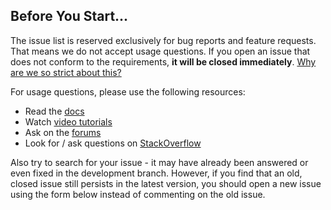 ## Before You Start...

The issue list is reserved exclusively for bug reports and feature requests. That means we do not accept usage questions. If you open an issue that does not conform to the requirements, **it will be closed immediately**. [Why are we so strict about this?](#modal)

For usage questions, please use the following resources:

- Read the [docs](https://vuejs.org/guide/)
- Watch [video tutorials](https://laracasts.com/series/learn-vue-2-step-by-step)
- Ask on the [forums](https://forum.vuejs.org/)
- Look for / ask questions on [StackOverflow](https://stackoverflow.com/questions/ask?tags=vue.js)

Also try to search for your issue - it may have already been answered or even fixed in the development branch. However, if you find that an old, closed issue still persists in the latest version, you should open a new issue using the form below instead of commenting on the old issue.
